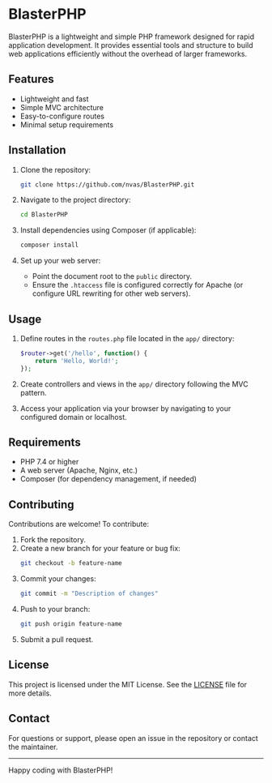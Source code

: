 # BlasterPHP

BlasterPHP is a lightweight and simple PHP framework designed for rapid application development. It provides essential tools and structure to build web applications efficiently without the overhead of larger frameworks.

## Features
- Lightweight and fast
- Simple MVC architecture
- Easy-to-configure routes
- Minimal setup requirements

## Installation

1. Clone the repository:
   ```bash
   git clone https://github.com/nvas/BlasterPHP.git
   ```

2. Navigate to the project directory:
   ```bash
   cd BlasterPHP
   ```

3. Install dependencies using Composer (if applicable):
   ```bash
   composer install
   ```

4. Set up your web server:
   - Point the document root to the `public` directory.
   - Ensure the `.htaccess` file is configured correctly for Apache (or configure URL rewriting for other web servers).

## Usage

1. Define routes in the `routes.php` file located in the `app/` directory:
   ```php
   $router->get('/hello', function() {
       return 'Hello, World!';
   });
   ```

2. Create controllers and views in the `app/` directory following the MVC pattern.

3. Access your application via your browser by navigating to your configured domain or localhost.

## Requirements
- PHP 7.4 or higher
- A web server (Apache, Nginx, etc.)
- Composer (for dependency management, if needed)

## Contributing
Contributions are welcome! To contribute:

1. Fork the repository.
2. Create a new branch for your feature or bug fix:
   ```bash
   git checkout -b feature-name
   ```
3. Commit your changes:
   ```bash
   git commit -m "Description of changes"
   ```
4. Push to your branch:
   ```bash
   git push origin feature-name
   ```
5. Submit a pull request.

## License
This project is licensed under the MIT License. See the [LICENSE](LICENSE) file for more details.

## Contact
For questions or support, please open an issue in the repository or contact the maintainer.

---

Happy coding with BlasterPHP!
